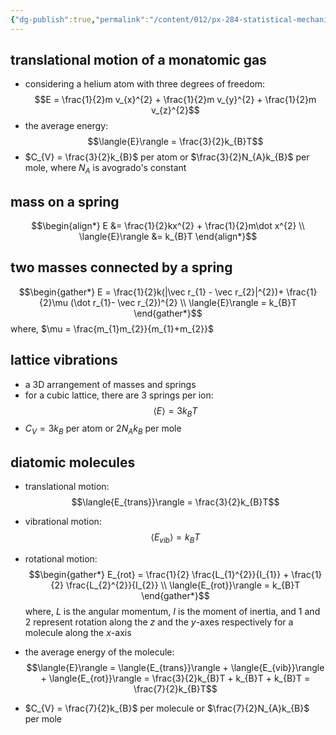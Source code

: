 ```yaml
---
{"dg-publish":true,"permalink":"/content/012/px-284-statistical-mechanics/d-equipartition-theorem/px-285-d2-examples/","created":"2024-11-25T10:50:32.000+00:00","updated":"2024-11-26T13:02:02.817+00:00"}
---
```


## translational motion of a monatomic gas
- considering a helium atom with three degrees of freedom: 
$$E = \frac{1}{2}m v_{x}^{2} + \frac{1}{2}m v_{y}^{2} + \frac{1}{2}m v_{z}^{2}$$
- the average energy: 
$$\langle{E}\rangle = \frac{3}{2}k_{B}T$$
- $C_{V} = \frac{3}{2}k_{B}$ per atom or $\frac{3}{2}N_{A}k_{B}$ per mole, where $N_{A}$ is avogrado's constant
## mass on a spring
$$\begin{align*}
	E &= \frac{1}{2}kx^{2} + \frac{1}{2}m\dot x^{2} \\
	\langle{E}\rangle &= k_{B}T
\end{align*}$$
## two masses connected by a spring
$$\begin{gather*}
	E = \frac{1}{2}k(|\vec r_{1} - \vec r_{2}|^{2})+ \frac{1}{2}\mu (\dot r_{1}- \vec r_{2})^{2} \\
	\langle{E}\rangle = k_{B}T
\end{gather*}$$
where, $\mu = \frac{m_{1}m_{2}}{m_{1}+m_{2}}$
## lattice vibrations
- a 3D arrangement of masses and springs
- for a cubic lattice, there are 3 springs per ion: $$\langle{E}\rangle = 3 k_{B}T$$
- $C_{V} = 3k_{B}$ per atom or $2N_{A}k_{B}$ per mole
## diatomic molecules
- translational motion: 
$$\langle{E_{trans}}\rangle = \frac{3}{2}k_{B}T$$
- vibrational motion: 
$$\langle{E_{vib}}\rangle = k_{B}T$$
- rotational motion: 
$$\begin{gather*}
	E_{rot} = \frac{1}{2} \frac{L_{1}^{2}}{I_{1}} + \frac{1}{2} \frac{L_{2}^{2}}{I_{2}} \\ 
	\langle{E_{rot}}\rangle = k_{B}T
\end{gather*}$$
	where, $L$ is the angular momentum, $I$ is the moment of inertia, and $1$ and $2$ represent rotation along the $z$ and the $y$-axes respectively for a molecule along the $x$-axis

- the average energy of the molecule: 
$$\langle{E}\rangle = \langle{E_{trans}}\rangle + \langle{E_{vib}}\rangle + \langle{E_{rot}}\rangle = \frac{3}{2}k_{B}T + k_{B}T + k_{B}T = \frac{7}{2}k_{B}T$$
- $C_{V} = \frac{7}{2}k_{B}$ per molecule or $\frac{7}{2}N_{A}k_{B}$ per mole
